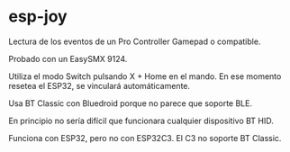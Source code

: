 # esp-joy

Lectura de los eventos de un Pro Controller Gamepad o compatible.

Probado con un EasySMX 9124.

Utiliza el modo Switch pulsando X + Home en el mando.  En ese momento resetea el ESP32, se vinculará automáticamente.

Usa BT Classic con Bluedroid porque no parece que soporte BLE.

En principio no sería difícil que funcionara cualquier dispositivo BT HID.

Funciona con ESP32, pero no con ESP32C3.  El C3 no soporte BT Classic.

